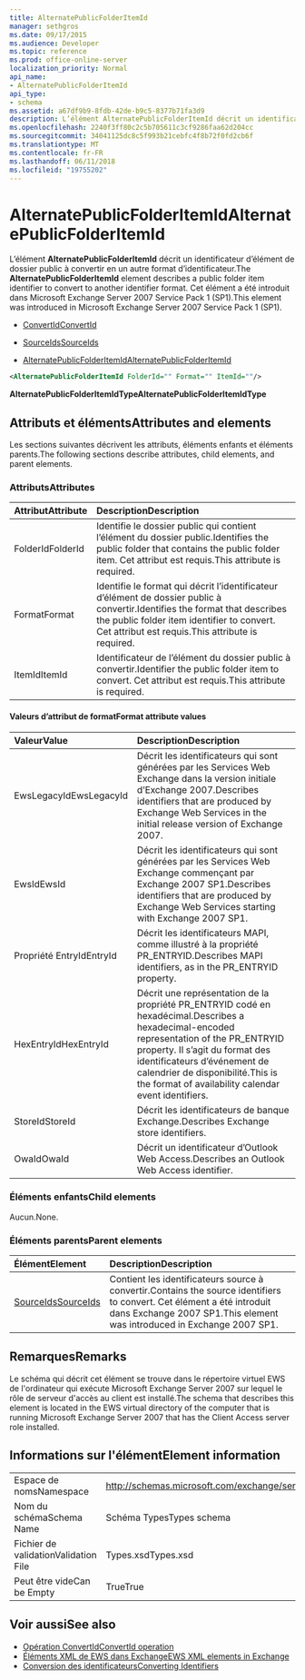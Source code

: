 ```yaml
---
title: AlternatePublicFolderItemId
manager: sethgros
ms.date: 09/17/2015
ms.audience: Developer
ms.topic: reference
ms.prod: office-online-server
localization_priority: Normal
api_name:
- AlternatePublicFolderItemId
api_type:
- schema
ms.assetid: a67df9b9-8fdb-42de-b9c5-8377b71fa3d9
description: L’élément AlternatePublicFolderItemId décrit un identificateur d’élément de dossier public à convertir en un autre format d’identificateur. Cet élément a été introduit dans Microsoft Exchange Server 2007 Service Pack 1 (SP1).
ms.openlocfilehash: 2240f3ff80c2c5b705611c3cf9286faa62d204cc
ms.sourcegitcommit: 34041125dc8c5f993b21cebfc4f8b72f0fd2cb6f
ms.translationtype: MT
ms.contentlocale: fr-FR
ms.lasthandoff: 06/11/2018
ms.locfileid: "19755202"
---
```

# <a name="alternatepublicfolderitemid"></a><span data-ttu-id="0c805-104">AlternatePublicFolderItemId</span><span class="sxs-lookup"><span data-stu-id="0c805-104">AlternatePublicFolderItemId</span></span>

<span data-ttu-id="0c805-105">L’élément **AlternatePublicFolderItemId** décrit un identificateur d’élément de dossier public à convertir en un autre format d’identificateur.</span><span class="sxs-lookup"><span data-stu-id="0c805-105">The **AlternatePublicFolderItemId** element describes a public folder item identifier to convert to another identifier format.</span></span> <span data-ttu-id="0c805-106">Cet élément a été introduit dans Microsoft Exchange Server 2007 Service Pack 1 (SP1).</span><span class="sxs-lookup"><span data-stu-id="0c805-106">This element was introduced in Microsoft Exchange Server 2007 Service Pack 1 (SP1).</span></span> 
  
- [<span data-ttu-id="0c805-107">ConvertId</span><span class="sxs-lookup"><span data-stu-id="0c805-107">ConvertId</span></span>](convertid.md)
  
- [<span data-ttu-id="0c805-108">SourceIds</span><span class="sxs-lookup"><span data-stu-id="0c805-108">SourceIds</span></span>](sourceids.md)
  
- [<span data-ttu-id="0c805-109">AlternatePublicFolderItemId</span><span class="sxs-lookup"><span data-stu-id="0c805-109">AlternatePublicFolderItemId</span></span>](alternatepublicfolderitemid.md)
  
```xml
<AlternatePublicFolderItemId FolderId="" Format="" ItemId=""/>
```

 <span data-ttu-id="0c805-110">**AlternatePublicFolderItemIdType**</span><span class="sxs-lookup"><span data-stu-id="0c805-110">**AlternatePublicFolderItemIdType**</span></span>
## <a name="attributes-and-elements"></a><span data-ttu-id="0c805-111">Attributs et éléments</span><span class="sxs-lookup"><span data-stu-id="0c805-111">Attributes and elements</span></span>

<span data-ttu-id="0c805-112">Les sections suivantes décrivent les attributs, éléments enfants et éléments parents.</span><span class="sxs-lookup"><span data-stu-id="0c805-112">The following sections describe attributes, child elements, and parent elements.</span></span>
  
### <a name="attributes"></a><span data-ttu-id="0c805-113">Attributs</span><span class="sxs-lookup"><span data-stu-id="0c805-113">Attributes</span></span>

|<span data-ttu-id="0c805-114">**Attribut**</span><span class="sxs-lookup"><span data-stu-id="0c805-114">**Attribute**</span></span>|<span data-ttu-id="0c805-115">**Description**</span><span class="sxs-lookup"><span data-stu-id="0c805-115">**Description**</span></span>|
|:-----|:-----|
|<span data-ttu-id="0c805-116">FolderId</span><span class="sxs-lookup"><span data-stu-id="0c805-116">FolderId</span></span>  <br/> |<span data-ttu-id="0c805-117">Identifie le dossier public qui contient l’élément du dossier public.</span><span class="sxs-lookup"><span data-stu-id="0c805-117">Identifies the public folder that contains the public folder item.</span></span> <span data-ttu-id="0c805-118">Cet attribut est requis.</span><span class="sxs-lookup"><span data-stu-id="0c805-118">This attribute is required.</span></span>  <br/> |
|<span data-ttu-id="0c805-119">Format</span><span class="sxs-lookup"><span data-stu-id="0c805-119">Format</span></span>  <br/> |<span data-ttu-id="0c805-120">Identifie le format qui décrit l’identificateur d’élément de dossier public à convertir.</span><span class="sxs-lookup"><span data-stu-id="0c805-120">Identifies the format that describes the public folder item identifier to convert.</span></span> <span data-ttu-id="0c805-121">Cet attribut est requis.</span><span class="sxs-lookup"><span data-stu-id="0c805-121">This attribute is required.</span></span>  <br/> |
|<span data-ttu-id="0c805-122">ItemId</span><span class="sxs-lookup"><span data-stu-id="0c805-122">ItemId</span></span>  <br/> |<span data-ttu-id="0c805-123">Identificateur de l’élément du dossier public à convertir.</span><span class="sxs-lookup"><span data-stu-id="0c805-123">Identifier the public folder item to convert.</span></span> <span data-ttu-id="0c805-124">Cet attribut est requis.</span><span class="sxs-lookup"><span data-stu-id="0c805-124">This attribute is required.</span></span>  <br/> |
   
#### <a name="format-attribute-values"></a><span data-ttu-id="0c805-125">Valeurs d’attribut de format</span><span class="sxs-lookup"><span data-stu-id="0c805-125">Format attribute values</span></span>

|<span data-ttu-id="0c805-126">**Valeur**</span><span class="sxs-lookup"><span data-stu-id="0c805-126">**Value**</span></span>|<span data-ttu-id="0c805-127">**Description**</span><span class="sxs-lookup"><span data-stu-id="0c805-127">**Description**</span></span>|
|:-----|:-----|
|<span data-ttu-id="0c805-128">EwsLegacyId</span><span class="sxs-lookup"><span data-stu-id="0c805-128">EwsLegacyId</span></span>  <br/> |<span data-ttu-id="0c805-129">Décrit les identificateurs qui sont générées par les Services Web Exchange dans la version initiale d’Exchange 2007.</span><span class="sxs-lookup"><span data-stu-id="0c805-129">Describes identifiers that are produced by Exchange Web Services in the initial release version of Exchange 2007.</span></span>  <br/> |
|<span data-ttu-id="0c805-130">EwsId</span><span class="sxs-lookup"><span data-stu-id="0c805-130">EwsId</span></span>  <br/> |<span data-ttu-id="0c805-131">Décrit les identificateurs qui sont générées par les Services Web Exchange commençant par Exchange 2007 SP1.</span><span class="sxs-lookup"><span data-stu-id="0c805-131">Describes identifiers that are produced by Exchange Web Services starting with Exchange 2007 SP1.</span></span>  <br/> |
|<span data-ttu-id="0c805-132">Propriété EntryId</span><span class="sxs-lookup"><span data-stu-id="0c805-132">EntryId</span></span>  <br/> |<span data-ttu-id="0c805-133">Décrit les identificateurs MAPI, comme illustré à la propriété PR_ENTRYID.</span><span class="sxs-lookup"><span data-stu-id="0c805-133">Describes MAPI identifiers, as in the PR_ENTRYID property.</span></span>  <br/> |
|<span data-ttu-id="0c805-134">HexEntryId</span><span class="sxs-lookup"><span data-stu-id="0c805-134">HexEntryId</span></span>  <br/> |<span data-ttu-id="0c805-135">Décrit une représentation de la propriété PR_ENTRYID codé en hexadécimal.</span><span class="sxs-lookup"><span data-stu-id="0c805-135">Describes a hexadecimal-encoded representation of the PR_ENTRYID property.</span></span> <span data-ttu-id="0c805-136">Il s’agit du format des identificateurs d’événement de calendrier de disponibilité.</span><span class="sxs-lookup"><span data-stu-id="0c805-136">This is the format of availability calendar event identifiers.</span></span>  <br/> |
|<span data-ttu-id="0c805-137">StoreId</span><span class="sxs-lookup"><span data-stu-id="0c805-137">StoreId</span></span>  <br/> |<span data-ttu-id="0c805-138">Décrit les identificateurs de banque Exchange.</span><span class="sxs-lookup"><span data-stu-id="0c805-138">Describes Exchange store identifiers.</span></span>  <br/> |
|<span data-ttu-id="0c805-139">OwaId</span><span class="sxs-lookup"><span data-stu-id="0c805-139">OwaId</span></span>  <br/> |<span data-ttu-id="0c805-140">Décrit un identificateur d’Outlook Web Access.</span><span class="sxs-lookup"><span data-stu-id="0c805-140">Describes an Outlook Web Access identifier.</span></span>  <br/> |
   
### <a name="child-elements"></a><span data-ttu-id="0c805-141">Éléments enfants</span><span class="sxs-lookup"><span data-stu-id="0c805-141">Child elements</span></span>

<span data-ttu-id="0c805-142">Aucun.</span><span class="sxs-lookup"><span data-stu-id="0c805-142">None.</span></span>
  
### <a name="parent-elements"></a><span data-ttu-id="0c805-143">Éléments parents</span><span class="sxs-lookup"><span data-stu-id="0c805-143">Parent elements</span></span>

|<span data-ttu-id="0c805-144">**Élément**</span><span class="sxs-lookup"><span data-stu-id="0c805-144">**Element**</span></span>|<span data-ttu-id="0c805-145">**Description**</span><span class="sxs-lookup"><span data-stu-id="0c805-145">**Description**</span></span>|
|:-----|:-----|
|[<span data-ttu-id="0c805-146">SourceIds</span><span class="sxs-lookup"><span data-stu-id="0c805-146">SourceIds</span></span>](sourceids.md) <br/> |<span data-ttu-id="0c805-147">Contient les identificateurs source à convertir.</span><span class="sxs-lookup"><span data-stu-id="0c805-147">Contains the source identifiers to convert.</span></span> <span data-ttu-id="0c805-148">Cet élément a été introduit dans Exchange 2007 SP1.</span><span class="sxs-lookup"><span data-stu-id="0c805-148">This element was introduced in Exchange 2007 SP1.</span></span>  <br/> |
   
## <a name="remarks"></a><span data-ttu-id="0c805-149">Remarques</span><span class="sxs-lookup"><span data-stu-id="0c805-149">Remarks</span></span>

<span data-ttu-id="0c805-150">Le schéma qui décrit cet élément se trouve dans le répertoire virtuel EWS de l'ordinateur qui exécute Microsoft Exchange Server 2007 sur lequel le rôle de serveur d'accès au client est installé.</span><span class="sxs-lookup"><span data-stu-id="0c805-150">The schema that describes this element is located in the EWS virtual directory of the computer that is running Microsoft Exchange Server 2007 that has the Client Access server role installed.</span></span>
  
## <a name="element-information"></a><span data-ttu-id="0c805-151">Informations sur l'élément</span><span class="sxs-lookup"><span data-stu-id="0c805-151">Element information</span></span>

|||
|:-----|:-----|
|<span data-ttu-id="0c805-152">Espace de noms</span><span class="sxs-lookup"><span data-stu-id="0c805-152">Namespace</span></span>  <br/> |http://schemas.microsoft.com/exchange/services/2006/types  <br/> |
|<span data-ttu-id="0c805-153">Nom du schéma</span><span class="sxs-lookup"><span data-stu-id="0c805-153">Schema Name</span></span>  <br/> |<span data-ttu-id="0c805-154">Schéma Types</span><span class="sxs-lookup"><span data-stu-id="0c805-154">Types schema</span></span>  <br/> |
|<span data-ttu-id="0c805-155">Fichier de validation</span><span class="sxs-lookup"><span data-stu-id="0c805-155">Validation File</span></span>  <br/> |<span data-ttu-id="0c805-156">Types.xsd</span><span class="sxs-lookup"><span data-stu-id="0c805-156">Types.xsd</span></span>  <br/> |
|<span data-ttu-id="0c805-157">Peut être vide</span><span class="sxs-lookup"><span data-stu-id="0c805-157">Can be Empty</span></span>  <br/> |<span data-ttu-id="0c805-158">True</span><span class="sxs-lookup"><span data-stu-id="0c805-158">True</span></span>  <br/> |
   
## <a name="see-also"></a><span data-ttu-id="0c805-159">Voir aussi</span><span class="sxs-lookup"><span data-stu-id="0c805-159">See also</span></span>

- [<span data-ttu-id="0c805-160">Opération ConvertId</span><span class="sxs-lookup"><span data-stu-id="0c805-160">ConvertId operation</span></span>](convertid-operation.md)
- [<span data-ttu-id="0c805-161">Éléments XML de EWS dans Exchange</span><span class="sxs-lookup"><span data-stu-id="0c805-161">EWS XML elements in Exchange</span></span>](ews-xml-elements-in-exchange.md)
- [<span data-ttu-id="0c805-162">Conversion des identificateurs</span><span class="sxs-lookup"><span data-stu-id="0c805-162">Converting Identifiers</span></span>](http://msdn.microsoft.com/library/a5391746-b6ef-4f48-8fc8-8255258651aa%28Office.15%29.aspx)

